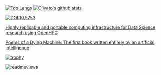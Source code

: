 [![Top Langs](https://github-readme-stats.vercel.app/api/top-langs/?username=olivatooo&langs_count=10&layout=compact)](https://github.com/olivatooo/github-readme-stats)
[![Olivato's github stats](https://github-readme-stats.vercel.app/api?username=olivatooo)](https://github.com/olivatooo/github-readme-stats)

[![DOI:10.5753](https://zenodo.org/badge/DOI/10.5753/kdmile.2020.11952.svg)](https://doi.org/10.5753/kdmile.2020.11952 )

[Highly replicable and portable computing infrastructure for Data Science research using OpenHPC](https://repositorio.ufscar.br/bitstream/handle/ufscar/14449/TCC_Olivato.pdf?sequence=1&isAllowed=y)

[Poems of a Dying Machine: The first book written entirely by an artificial intelligence](https://www.amazon.com.br/dp/B0B6HG9XC8)

[![trophy](https://github-profile-trophy.vercel.app/?username=olivatooo&theme=gruvbox)](https://github.com/olivatooo/github-profile-trophy)

<img src='https://count.getloli.com/get/@olivatooo?theme=moebooru' alt='readmeviews'>

